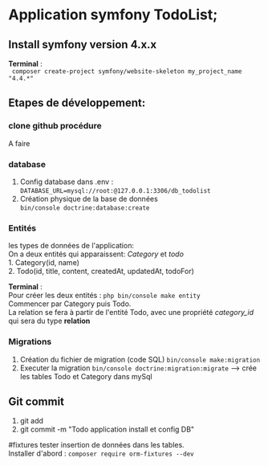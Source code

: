 # Application symfony TodoList;
## Install symfony version 4.x.x
__Terminal__ :  
   ``` composer create-project symfony/website-skeleton my_project_name "4.4.*"```

## Etapes de développement:  
### clone github procédure  
A faire
### database
1. Config database dans .env :  
  ```DATABASE_URL=mysql://root:@127.0.0.1:3306/db_todolist```     
2. Création physique de la base de données  
```bin/console doctrine:database:create``` 
### Entités
les types de données de l'application:  
On a deux entités qui apparaissent:   _Category_ et _todo_   
    1. Category(id, name)  
    2. Todo(id, title, content, createdAt, updatedAt, todoFor)    

__Terminal__ :  
Pour créer les deux entités : ```php bin/console make entity```  
Commencer par Category puis Todo.  
La relation se fera à partir de l'entité Todo, avec une propriété _category_id_ qui sera du type __relation__  
### Migrations

1. Création du fichier de migration (code SQL) ```bin/console make:migration```
2. Executer la migration ```bin/console doctrine:migration:migrate```
    --> crée les tables Todo et Category dans mySql  

## Git commit
1. git add
2. git commit -m "Todo application install et config DB"

#fixtures
tester insertion de données dans les tables.  
Installer d'abord : ```composer require orm-fixtures --dev```
